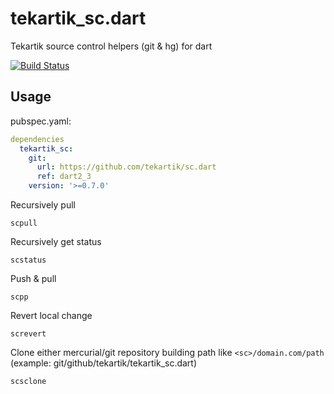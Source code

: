 # tekartik_sc.dart

Tekartik source control helpers (git &amp; hg) for dart

[![Build Status](https://travis-ci.org/tekartik/tekartik_sc.dart.svg?branch=master)](https://travis-ci.org/tekartik/tekartik_sc.dart)

## Usage

pubspec.yaml:

```yaml
dependencies
  tekartik_sc:
    git:
      url: https://github.com/tekartik/sc.dart
      ref: dart2_3
    version: '>=0.7.0'
```

Recursively pull

    scpull

Recursively get status

    scstatus

Push & pull

    scpp

Revert local change

    screvert

Clone either mercurial/git repository building path like  `<sc>/domain.com/path` (example: git/github/tekartik/tekartik_sc.dart)

    scsclone


